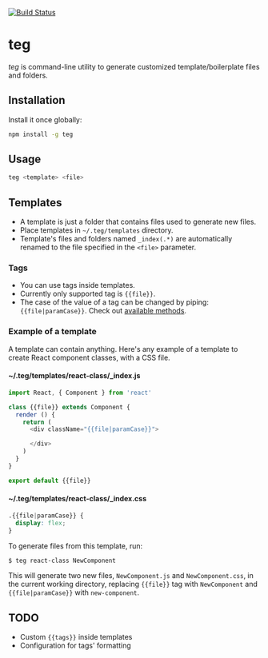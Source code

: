 [![Build Status](https://travis-ci.org/tu4mo/teg.svg?branch=master)](https://travis-ci.org/tu4mo/teg)

# teg

*teg* is command-line utility to generate customized template/boilerplate files and folders.

## Installation

Install it once globally:

```sh
npm install -g teg
```

## Usage

```sh
teg <template> <file>
```

## Templates

* A template is just a folder that contains files used to generate new files.
* Place templates in `~/.teg/templates` directory.
* Template's files and folders named `_index(.*)` are automatically renamed to the file specified in the `<file>` parameter.

### Tags

* You can use tags inside templates.
* Currently only supported tag is `{{file}}`.
* The case of the value of a tag can be changed by piping: `{{file|paramCase}}`. Check out [available methods](https://github.com/blakeembrey/change-case).

### Example of a template

A template can contain anything. Here's any example of a template to create React component classes, with a CSS file.

#### ~/.teg/templates/react-class/\_index.js

```javascript
import React, { Component } from 'react'

class {{file}} extends Component {
  render () {
    return (
      <div className="{{file|paramCase}}">

      </div>
    )
  }
}

export default {{file}}
```

#### ~/.teg/templates/react-class/\_index.css

```css
.{{file|paramCase}} {
  display: flex;
}
```

To generate files from this template, run:

```sh
$ teg react-class NewComponent
```

This will generate two new files, `NewComponent.js` and `NewComponent.css`, in the current working directory, replacing `{{file}}` tag with `NewComponent` and `{{file|paramCase}}` with `new-component`.

## TODO

* Custom `{{tags}}` inside templates
* Configuration for tags' formatting
